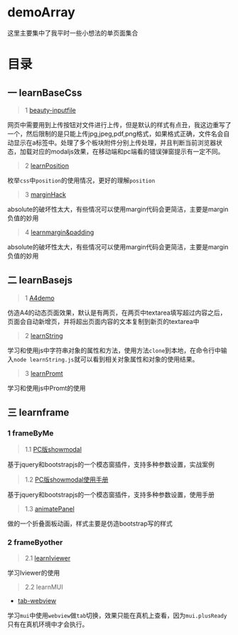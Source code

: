 # demoArray

这里主要集中了我平时一些小想法的单页面集合

# 目录

## 一 learnBaseCss

> 1 [beauty-inputfile](https://mowatermelon.github.io/demoArray/basecss/beauty-inputfile-demo.html)

网页中需要用到上传按钮对文件进行上传，但是默认的样式有点丑，我这边重写了一个，然后限制的是只能上传jpg,jpeg,pdf,png格式，如果格式正确，文件名会自动显示在a标签中。处理了多个板块附件分别上传处理，并且判断当前浏览器状态，加载对应的modaljs效果，在移动端和pc端看的错误弹窗提示有一定不同。

> 2 [learnPosition](https://mowatermelon.github.io/demoArray/basecss/learnPosition.html)

枚举`css`中`position`的使用情况，更好的理解`position`

> 3 [marginHack](https://mowatermelon.github.io/demoArray/basecss/marginHack.html)

absolute的破坏性太大，有些情况可以使用margin代码会更简洁，主要是margin负值的妙用

> 4 [learnmargin&padding](https://mowatermelon.github.io/demoArray/basecss/learnm-p.html)

absolute的破坏性太大，有些情况可以使用margin代码会更简洁，主要是margin负值的妙用


## 二 learnBasejs

> 1 [A4demo](https://mowatermelon.github.io/demoArray/basejs/a4Demo.html)

仿造A4的动态页面效果，默认是有两页，在两页中textarea填写超过内容之后，页面会自动新增页，并将超出页面内容的文本复制到新页的textarea中

> 2 [learnString](https://mowatermelon.github.io/demoArray/basejs/learnString.js)

学习和使用js中字符串对象的属性和方法，使用方法`clone`到本地，在命令行中输入`node learnString.js`就可以看到相关对象属性和对象的使用结果。

> 3 [learnPromt](https://mowatermelon.github.io/demoArray/basejs/learnPromt.html)

学习和使用js中Promt的使用

## 三 learnframe

### 1 frameByMe

> 1.1 [PC版showmodal](https://mowatermelon.github.io/demoArray/learnframe/me/pcShowModal.html)

基于jquery和bootstrapjs的一个模态窗插件，支持多种参数设置，实战案例

> 1.2 [PC版showmodal使用手册](https://mowatermelon.github.io/demoArray/learnframe/me/showmodal.md)

基于jquery和bootstrapjs的一个模态窗插件，支持多种参数设置，使用手册

> 1.3 [animatePanel](https://mowatermelon.github.io/demoArray/learnframe/me/animatePanel.html)

做的一个折叠面板动画，样式主要是仿造bootstrap写的样式

### 2 frameByother

> 2.1 [learnIviewer](https://mowatermelon.github.io/demoArray/learnframe/other/learnIviewer.html)

学习Iviewer的使用

> 2.2 learnMUI
- [tab-webview](https://mowatermelon.github.io/demoArray/learnframe/other/mui/muiTab/unpackage/release/H5281C1FC_1114164528.apk)

学习`mui`中使用`webview`做`tab`切换，效果只能在真机上查看，因为`mui.plusReady`只有在真机环境中才会执行。
